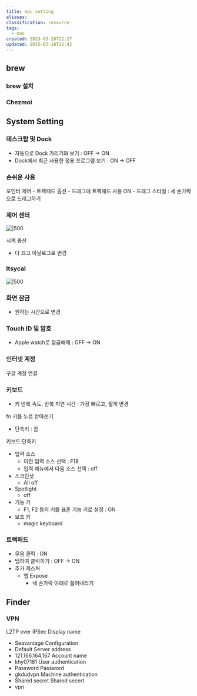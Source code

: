 ```yaml
---
title: mac setting
aliases: 
classification: resource
tags:
  - mac
created: 2023-03-26T22:27
updated: 2025-03-18T22:42
---
```


## brew

### brew 설치

### Chezmoi

## System Setting

### 데스크탑 및 Dock

- 자동으로 Dock 가리기와 보기 : OFF -> ON
- Dock에서 최근 사용한 응용 프로그램 보기 : ON -> OFF

### 손쉬운 사용

포인터 제어 - 트랙패드 옵션 - 드래그에 트랙패드 사용 ON - 드래그 스타일 : 세 손가락으로 드래그하기

### 제어 센터

![|500](https://i.imgur.com/Kd1HFOr.png)

시계 옵션
- 다 끄고 아날로그로 변경

### Itsycal

![|500](https://i.imgur.com/SnKK8Sx.png)

### ​화면 잠금

- 원하는 시간으로 변경

### Touch ID 및 암호

- Apple watch로 잠금해제 : OFF -> ON

### 인터넷 계정

구글 계정 연결

### 키보드

- 키 반복 속도, 반복 지연 시간 : 가장 빠르고, 짧게 변경

fn 키를 누르
받아쓰기
- 단축키 : 끔

키보드 단축키
- 입력 소스
	- 이전 입력 소스 선택 : F18
	- 입력 메뉴에서 다음 소스 선택 : off
- 스크린샷
	- All off
- Spotlight
	- off
- 기능 키
	- F1, F2 등의 키를 표준 기능 키로 설정 : ON
- 보조 키
	- magic keyboard

### 트랙패드

- 무음 클릭 : ON
- 탭하여 클릭하기 : OFF -> ON
- 추가 제스처
	- 앱 Expose
		- 네 손가락 아래로 쓸어내리기


## Finder

### VPN

L2TP over IPSec
Display name
- Seavantage
Configuration
- Default
Server address
- 121.166.164.167
Account name
- khy07181
User authentication
- Password
Password
- gkdudvpn
Machine authentication
- Shared secret
Shared secert
- vpn
